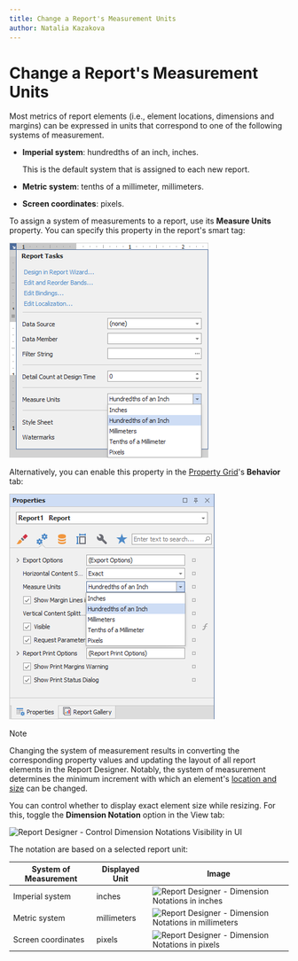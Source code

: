 ```yaml
---
title: Change a Report's Measurement Units
author: Natalia Kazakova
---
```

# Change a Report's Measurement Units

Most metrics of report elements (i.e., element locations, dimensions and margins) can be expressed in units that correspond to one of the following systems of measurement.

* **Imperial system**: hundredths of an inch, inches.
	
	This is the default system that is assigned to each new report.
* **Metric system**: tenths of a millimeter, millimeters.
* **Screen coordinates**: pixels.

To assign a system of measurements to a report, use its **Measure Units** property. You can specify this property in the report's smart tag:

![](../../../../images/eurd-win-measure-units-in-smart-tag.png)

Alternatively, you can enable this property in the [Property Grid](../report-designer-tools/ui-panels/property-grid-tabbed-view.md)'s **Behavior** tab:

![](../../../../images/eurd-win-measure-units-in-property-grid.png)

> [!Note]
> Changing the system of measurement results in converting the corresponding property values and updating the layout of all report elements in the Report Designer. Notably, the system of measurement determines the minimum increment with which an element's [location and size](../use-report-elements/manipulate-report-elements/arrange-report-controls.md) can be changed.

You can control whether to display exact element size while resizing. For this, toggle the **Dimension Notation** option in the View tab:

![Report Designer - Control Dimension Notations Visibility in UI](~/reporting-for-desktop/images/vs-dimension-notation-ui.png)

The notation are based on a selected report unit:

| System of Measurement | Displayed Unit | Image |
| --- | --- | --- |
| Imperial system     | inches | ![Report Designer - Dimension Notations in inches](~/reporting-for-desktop/images/vs-dimension-notation-imperial-unit.png)     |
| Metric system     | millimeters | ![Report Designer - Dimension Notations in millimeters](~/reporting-for-desktop/images/vs-dimension-notation-metric-unit.png)     |
| Screen coordinates | pixels |![Report Designer - Dimension Notations in pixels](~/reporting-for-desktop/images/vs-dimension-notation-pixels-unit.png) |